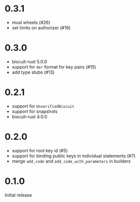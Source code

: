 # 0.3.1

- musl wheels (#26)
- set limits on authorizer (#16)

# 0.3.0

- biscuit-rust 5.0.0
- support for `der` format for key pairs (#15)
- add type stubs (#13)

# 0.2.1

- support for `UnverifiedBiscuit`
- support for snapshots
- biscuit-rust 4.0.0

# 0.2.0

- support for root key id (#5)
- support for binding public keys in individual statements (#7)
- merge `add_code` and `add_code_with_parameters` in builders

# 0.1.0

Initial release
